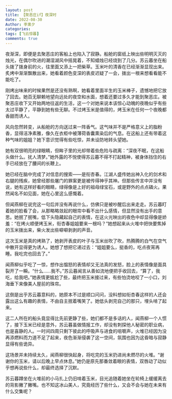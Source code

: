 ```yaml
---
layout: post
title: 【聚恶庄if】夜深时
date: 2022-08-30
Author: 李熏夕
categories: 
tags: [飞云惊暮]
comments: true
--- 
```

夜渐深，即便是去聚恶庄的客船上也陷入了寂静。船舱的窗纸上映出些明明灭灭的烛光，在偶尔吹进的潮湿湖风中摇晃着，不知蜡烛已经烧到了几分。苏云暮坐在船头拨了拨身前的火，往里面又添上一把柴草。玉米叶的清香在已经渐渐显现出来。炙烤中渐渐飘散出来，她看着颜色变深的表皮迟疑了一会，拨出一根来想看看能不能吃了。

刚烤出味来的时候果然是还没有熟啊，她看着里面半生的玉米棒子，遗憾地把它放了回去。她百无聊赖地望向远处的夜空和水面，想着还要过多久才能到聚恶庄。被聚恶庄收下又开始两地往返的生活，这一个对她来说本该惊心动魄的夜晚似乎有些太过平静了，平静到她有些无聊。不过烤玉米是值得的，烤玉米在任何一个夜晚都香甜而诱人。

风向忽然转变，从船舱的方向送过来一阵香气。这气味并不是严格意义上的脂粉香，显得洁净素雅，像久在衣柜中被薄荷香囊熏染后的气息。在这船上还有带着这种气味的姐姐？她下意识觉得有些吃惊，并未设防地转头望她。

她有双很明亮的绿眼睛，但眸子里的光却带着些危险与疏离：“深夜不眠，在这船头做什么。扰人清梦。”她外露的不悦使得苏云暮不得不打起精神，被身体挡住的右手已经放在了腰间的长鞭上。

她已经在脑中完成了对信息的搜索——是衔杏春。江湖人盛传她出神入化的剑术和右腿的残疾，她曾经那些屠门的罪案更是被传得神乎其神。但那些传言中并没有说，她有这样好看的眼睛，绿得像是上好的祖母绿宝石，或是野外的点点磷火。果然闻名不如见面，她在心里这么感慨着。

但闻燕柳在说完这一句后并没有再说什么，仿佛只是被吵醒后出来走走。苏云暮盯着她的脸看了会，从那略略敛起的眼帘中看不出什么感情，但显然没有出手的意思。她抿了抿嘴，低下头隐藏起自己的表情，在这火光映出的夜色中却显得像是娇羞：“在烤火顺便烤玉米，衔杏春姐姐要来一根吗？”她想起来从火堆中把快要焦掉的玉米拨出来，柴火发出些噼噼剥剥的声音。

这次玉米是真的烤熟了，她剥开表皮的叶子与玉米丝吹了吹，热腾腾的白气在空气中散开显得更为诱人。她想了想把它递过去：“姐姐要么，挺香的，吃点夜宵再睡。我吃完也回去了。”

闻燕柳似乎吃了一惊，想作出愠怒的表情却又无法真的发怒，脸上的表情像是面具裂开了一瞬。“什么……我不。”苏云暮闻言从善如流地便把手收回去，“算了，我吃，给我吧。”她表情更尴尬了些，最终把玉米接过来，有些怕烫地咬了一小口，刘海垂下来像美人屋前的珠帘。

这倒是出乎苏云暮意料的，她原本不过是顺口问问，没料想如衔杏春这样的人还会露出这么有趣的表情，不由自主抿着嘴笑了。她低头剥完自己的那只，埋头啃了起来。

这二人所在的船头竟显得比先前更静了些，她们都不是多话的人，闻燕柳一个人惯了，接下玉米已经是意外，苏云暮虽做情报工作，却没有刺探他人秘密的职业病，也是喜静的人。一时间四周只剩下彼此的呼吸声与进食的咀嚼声，火堆已经因为没再添燃料而力道不足了起来，夜色渐渐侵袭了这一空间，氛围也因为这昏暗与寂静显得有些诡异。

这场景并未持续太久，闻燕柳很快起身，将吃完的玉米扔进尚未燃尽的火堆。“谢谢你的玉米，请以后晚上早点休息。”她仍是原先那番敛着眼的表情，双唇动了动似乎想再说些什么，却最终选择了沉默。

苏云暮蹲坐在火堆前的小马扎上仍旧啃着玉米，目光追随着她坐在轮椅上缓缓离去的背影撇了撇嘴。也不知这冰山美人，究竟经历了些什么，又会不会与她在未来有什么交集呢？
